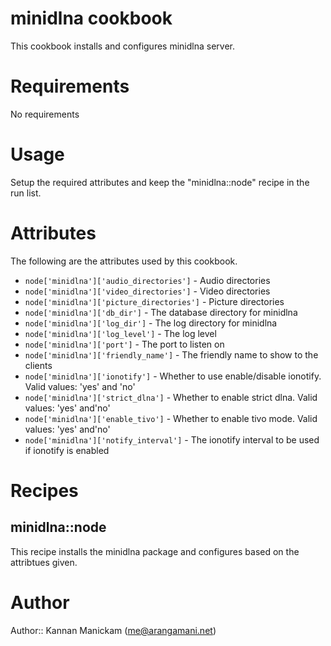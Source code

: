# minidlna cookbook
This cookbook installs and configures minidlna server.

# Requirements
No requirements

# Usage
Setup the required attributes and keep the "minidlna::node" recipe in the
run list.

# Attributes
The following are the attributes used by this cookbook.

* `node['minidlna']['audio_directories']` - Audio directories
* `node['minidlna']['video_directories']` - Video directories
* `node['minidlna']['picture_directories']` - Picture directories
* `node['minidlna']['db_dir']` - The database directory for minidlna
* `node['minidlna']['log_dir']` - The log directory for minidlna
* `node['minidlna']['log_level']` - The log level
* `node['minidlna']['port']` - The port to listen on
* `node['minidlna']['friendly_name']` - The friendly name to show to the clients
* `node['minidlna']['ionotify']` - Whether to use enable/disable ionotify. Valid values: 'yes' and 'no'
* `node['minidlna']['strict_dlna']` - Whether to enable strict dlna. Valid values: 'yes' and'no'
* `node['minidlna']['enable_tivo']` - Whether to enable tivo mode. Valid values: 'yes' and'no'
* `node['minidlna']['notify_interval']` - The ionotify interval to be used if ionotify is enabled


# Recipes

## minidlna::node
This recipe installs the minidlna package and configures based on the
attribtues given.

# Author

Author:: Kannan Manickam (<me@arangamani.net>)
